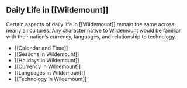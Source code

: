 ## Daily Life in [[Wildemount]]
Certain aspects of daily life in [[Wildemount]] remain the same across nearly all cultures. Any character native to Wildemount would be familiar with their nation’s currency, languages, and relationship to technology.

- [[Calendar and Time]]
- [[Seasons in Wildemount]]
- [[Holidays in Wildemount]]
- [[Currency in Wildemount]]
- [[Languages in Wildemount]]
- [[Technology in Wildemount]]